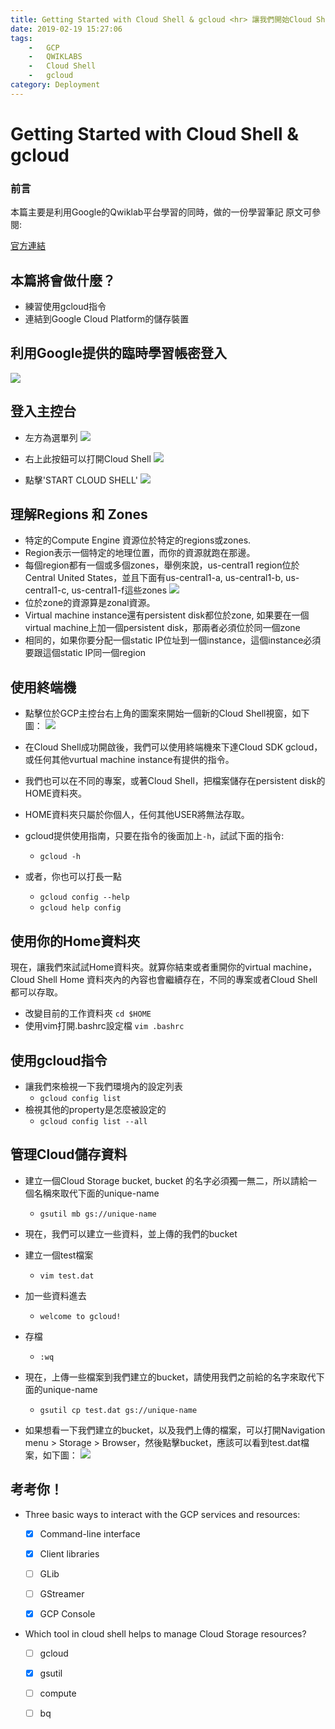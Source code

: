 ```yaml
---
title: Getting Started with Cloud Shell & gcloud <hr> 讓我們開始Cloud Shell及gcloud吧！
date: 2019-02-19 15:27:06
tags:
    -   GCP
    -   QWIKLABS
    -   Cloud Shell
    -   gcloud
category: Deployment
---
```


Getting Started with Cloud Shell & gcloud
===

### 前言
<p>
本篇主要是利用Google的Qwiklab平台學習的同時，做的一份學習筆記
原文可參閱:

[官方連結](https://www.qwiklabs.com/focuses/563?parent=catalog)
</p>
 
## 本篇將會做什麼？
- 練習使用gcloud指令
- 連結到Google Cloud Platform的儲存裝置
 
## 利用Google提供的臨時學習帳密登入
![](https://i.imgur.com/xjtczqE.png)

## 登入主控台
 - 左方為選單列
![](https://i.imgur.com/pJNHqjV.png)

 - 右上此按鈕可以打開Cloud Shell
![](https://i.imgur.com/aYuYmfB.png)
 
 - 點擊'START CLOUD SHELL'
![](https://i.imgur.com/5ZHGNvN.png)

## 理解Regions 和 Zones
 - 特定的Compute Engine 資源位於特定的regions或zones.
 - Region表示一個特定的地理位置，而你的資源就跑在那邊。
 - 每個region都有一個或多個zones，舉例來說，us-central1 region位於Central United States，並且下面有us-central1-a, us-central1-b, us-central1-c, us-central1-f這些zones
 ![](https://i.imgur.com/rBWlNZy.png)
 - 位於zone的資源算是zonal資源。
 - Virtual machine instance還有persistent disk都位於zone, 如果要在一個virtual machine上加一個persistent disk，那兩者必須位於同一個zone
 - 相同的，如果你要分配一個static IP位址到一個instance，這個instance必須要跟這個static IP同一個region
 
 
## 使用終端機

 - 點擊位於GCP主控台右上角的圖案來開始一個新的Cloud Shell視窗，如下圖：
 ![](https://i.imgur.com/h1Gjh8W.png)

 - 在Cloud Shell成功開啟後，我們可以使用終端機來下達Cloud SDK gcloud，或任何其他vurtual machine instance有提供的指令。
 - 我們也可以在不同的專案，或著Cloud Shell，把檔案儲存在persistent disk的HOME資料夾。
 - HOME資料夾只屬於你個人，任何其他USER將無法存取。
 - gcloud提供使用指南，只要在指令的後面加上`-h`，試試下面的指令:
     - `gcloud -h`
 - 或者，你也可以打長一點
     - `gcloud config --help`
     - `gcloud help config`
     
## 使用你的Home資料夾

<p>
現在，讓我們來試試Home資料夾。就算你結束或者重開你的virtual machine，Cloud Shell Home 資料夾內的內容也會繼續存在，不同的專案或者Cloud Shell都可以存取。
</p>

 - 改變目前的工作資料夾
     `cd $HOME`
 - 使用vim打開.bashrc設定檔
     `vim .bashrc`
     
## 使用gcloud指令

 - 讓我們來檢視一下我們環境內的設定列表
     - `gcloud config list`
 - 檢視其他的property是怎麼被設定的
     - `gcloud config list --all`
     
## 管理Cloud儲存資料

 - 建立一個Cloud Storage bucket, bucket 的名字必須獨一無二，所以請給一個名稱來取代下面的unique-name
     - `gsutil mb gs://unique-name`
     
 - 現在，我們可以建立一些資料，並上傳的我們的bucket
 - 建立一個test檔案
     - `vim test.dat`
 - 加一些資料進去
     - `welcome to gcloud!`
 - 存檔
     - `:wq`
 - 現在，上傳一些檔案到我們建立的bucket，請使用我們之前給的名字來取代下面的unique-name
     - `gsutil cp test.dat gs://unique-name`
 - 如果想看一下我們建立的bucket，以及我們上傳的檔案，可以打開Navigation menu > Storage > Browser，然後點擊bucket，應該可以看到test.dat檔案，如下圖：
![](https://i.imgur.com/cFwjdjs.png)
 

## 考考你！

 - Three basic ways to interact with the GCP services and resources:
     - [x] Command-line interface
     - [x] Client libraries
     - [ ] GLib
     - [ ] GStreamer
     - [x] GCP Console
     
     
 - Which tool in cloud shell helps to manage Cloud Storage resources?
     - [ ] gcloud
     - [x] gsutil
     - [ ] compute
     - [ ] bq
     
